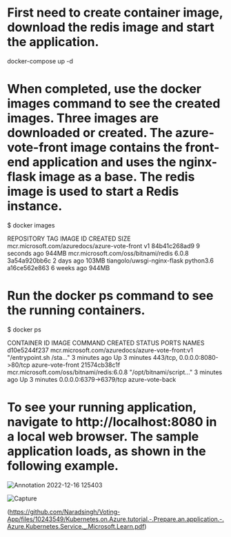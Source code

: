 # First need to create container image, download the redis image and start the application.
docker-compose up -d

# When completed, use the docker images command to see the created images. Three images are downloaded or created. The azure-vote-front image contains the front-end application and uses the nginx-flask image as a base. The redis image is used to start a Redis instance.

$ docker images

REPOSITORY                                     TAG                 IMAGE ID            CREATED             SIZE
mcr.microsoft.com/azuredocs/azure-vote-front   v1                  84b41c268ad9        9 seconds ago       944MB
mcr.microsoft.com/oss/bitnami/redis            6.0.8               3a54a920bb6c        2 days ago          103MB
tiangolo/uwsgi-nginx-flask                     python3.6           a16ce562e863        6 weeks ago         944MB

# Run the docker ps command to see the running containers.

$ docker ps

CONTAINER ID        IMAGE                                             COMMAND                  CREATED             STATUS              PORTS                           NAMES
d10e5244f237        mcr.microsoft.com/azuredocs/azure-vote-front:v1   "/entrypoint.sh /sta…"   3 minutes ago       Up 3 minutes        443/tcp, 0.0.0.0:8080->80/tcp   azure-vote-front
21574cb38c1f        mcr.microsoft.com/oss/bitnami/redis:6.0.8         "/opt/bitnami/script…"   3 minutes ago       Up 3 minutes        0.0.0.0:6379->6379/tcp          azure-vote-back

# To see your running application, navigate to http://localhost:8080 in a local web browser. The sample application loads, as shown in the following example.
![Annotation 2022-12-16 125403](https://user-images.githubusercontent.com/102173014/208045406-65ee97ad-49f7-461d-8d70-f0243c213a05.png)

![Capture](https://user-images.githubusercontent.com/102173014/208044979-57e11888-b93b-4f5e-86de-3b5537492d8f.PNG)


(https://github.com/Naradsingh/Voting-App/files/10243549/Kubernetes.on.Azure.tutorial.-.Prepare.an.application.-.Azure.Kubernetes.Service._.Microsoft.Learn.pdf)
